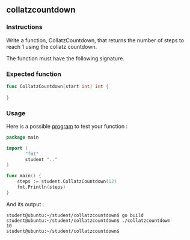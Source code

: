 ## collatzcountdown

### Instructions

Write a function, CollatzCountdown, that returns the number of steps to reach 1 using the collatz countdown.

The function must have the following signature.

### Expected function

```go
func CollatzCountdown(start int) int {
	
}

```

### Usage

Here is a possible [program](TODO-LINK) to test your function :

```go
package main

import (
       "fmt"
       student ".."
)

func main() {
	steps := student.CollatzCountdown(12)
	fmt.Println(steps)
}
```

And its output :

```console
student@ubuntu:~/student/collatzcountdown$ go build
student@ubuntu:~/student/collatzcountdown$ ./collatzcountdown
10
student@ubuntu:~/student/collatzcountdown$
```
